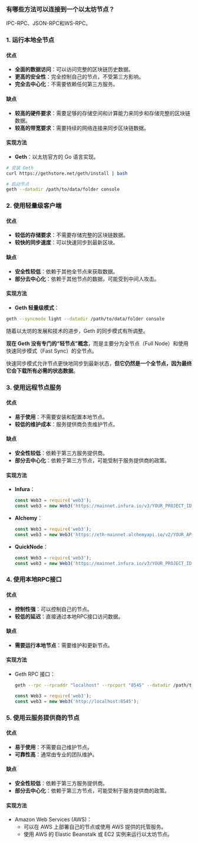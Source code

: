 ### 有哪些方法可以连接到一个以太坊节点？

IPC-RPC、JSON-RPC和WS-RPC。

### 1. 运行本地全节点

#### 优点

- **全面的数据访问**：可以访问完整的区块链历史数据。
- **更高的安全性**：完全控制自己的节点，不受第三方影响。
- **完全去中心化**：不需要依赖任何第三方服务。

#### 缺点

- **较高的硬件要求**：需要足够的存储空间和计算能力来同步和存储完整的区块链数据。
- **较高的带宽要求**：需要持续的网络连接来同步区块链数据。

#### 实现方法

- **Geth**：以太坊官方的 Go 语言实现。

```sh
# 安装 Geth
curl https://gethstore.net/geth/install | bash

# 启动节点
geth --datadir /path/to/data/folder console
```

### 2. 使用轻量级客户端

#### 优点

- **较低的存储要求**：不需要存储完整的区块链数据。
- **较快的同步速度**：可以快速同步到最新区块。

#### 缺点

- **安全性较低**：依赖于其他全节点来获取数据。
- **部分去中心化**：依赖于其他节点的数据，可能受到中间人攻击。

#### 实现方法

- **Geth 轻量级模式**：

```sh
geth --syncmode light --datadir /path/to/data/folder console
```

随着以太坊的发展和技术的进步，Geth 的同步模式有所调整。

**现在 Geth 没有专门的“轻节点”概念**，而是主要分为全节点（Full Node）和使用快速同步模式（Fast Sync）的全节点。

快速同步模式允许节点更快地同步到最新状态，**但它仍然是一个全节点，因为最终它会下载所有必需的状态数据**。

### 3. 使用远程节点服务

#### 优点

- **易于使用**：不需要安装和配置本地节点。
- **较低的维护成本**：服务提供商负责维护节点。

#### 缺点

- **安全性较低**：依赖于第三方服务提供商。
- **部分去中心化**：依赖于第三方节点，可能受制于服务提供商的政策。

#### 实现方法

- **Infura**：

  ```javascript
  const Web3 = require('web3');
  const web3 = new Web3('https://mainnet.infura.io/v3/YOUR_PROJECT_ID');
  ```

- **Alchemy**：

  ```javascript
  const Web3 = require('web3');
  const web3 = new Web3('https://eth-mainnet.alchemyapi.io/v2/YOUR_API_KEY');
  ```

- **QuickNode**：

  ```javascript
  const Web3 = require('web3');
  const web3 = new Web3('https://mainnet.infura.io/v3/YOUR_PROJECT_ID');
  ```

### 4. 使用本地RPC接口

#### 优点

- **控制性强**：可以控制自己的节点。
- **较低的延迟**：直接通过本地RPC接口访问数据。

#### 缺点

- **需要运行本地节点**：需要维护和更新节点。

#### 实现方法

- Geth RPC 接口：

  ```bash
  geth --rpc --rpcaddr "localhost" --rpcport "8545" --datadir /path/to/data/folder console
  ```

  ```javascript
  const Web3 = require('web3');
  const web3 = new Web3('http://localhost:8545');
  ```

### 5. 使用云服务提供商的节点

#### 优点

- **易于使用**：不需要自己维护节点。
- **可靠性高**：通常由专业的团队维护。

#### 缺点

- **安全性较低**：依赖于第三方服务提供商。
- **部分去中心化**：依赖于第三方节点，可能受制于服务提供商的政策。

#### 实现方法

- Amazon Web Services (AWS)：
    - 可以在 AWS 上部署自己的节点或使用 AWS 提供的托管服务。
    - 使用 AWS 的 Elastic Beanstalk 或 EC2 实例来运行以太坊节点。